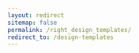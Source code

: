 ```yaml
---
layout: redirect
sitemap: false
permalink: /right_design_templates/
redirect_to: /design-templates
---
```

